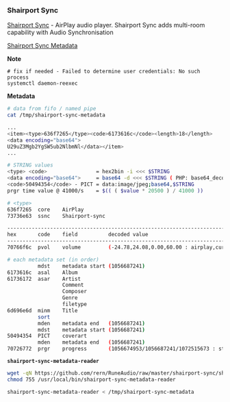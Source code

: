 ### Shairport Sync
[Shairport Sync](https://github.com/mikebrady/shairport-sync) - AirPlay audio player. Shairport Sync adds multi-room capability with Audio Synchronisation

[Shairport Sync Metadata](https://github.com/mikebrady/shairport-sync-metadata-reader)

**Note**
```
# fix if needed - Failed to determine user credentials: No such process
systemctl daemon-reexec
```

**Metadata**
```sh
# data from fifo / named pipe
cat /tmp/shairport-sync-metadata

...
<item><type>636f7265</type><code>6173616c</code><length>18</length>
<data encoding="base64">
U29uZ3Mgb2YgSW5ub2NlbmNl</data></item>
...

# STRING values
<type> <code>                = hex2bin -i <<< $STRING
<data encoding="base64">     = base64 -d <<< $STRING ( PHP: base64_decode( $DATA ); JS: atob( DATA ) )
<code>50494354</code> - PICT = data:image/jpeg;base64,$STRING
prgr time value @ 41000/s    = $(( ( $value * 20500 ) / 41000 ))

# <type>
636f7265  core    AirPlay
73736e63  ssnc    Shairport-sync

----------------------------------------------------------------------------------
hex       code    field          decoded value
----------------------------------------------------------------------------------
70766f6c  pvol    volume         (-24.78,24.08,0.00,60.00 : airplay,current,limitH,limitL)

# each metadata set (in order)					 
          mdst    metadata start (1056687241)
6173616c  asal    Album
61736172  asar    Artist
                  Comment
                  Composer
                  Genre
                  filetype
6d696e6d  minm    Title
          sort
          mden    metadata end   (1056687241)
          mdst    metadata start (1056687241)
50494354  PICT    coverart
          mden    metadata end   (1056687241)
70726772  prgr    progress       (1056674953/1056687241/1072515673 : start/elapsed/end
```

**`shairport-sync-metadata-reader`**
```sh
wget -qN https://github.com/rern/RuneAudio/raw/master/shairport-sync/shairport-sync-metadata-reader -P /usr/local/bin
chmod 755 /usr/local/bin/shairport-sync-metadata-reader

shairport-sync-metadata-reader < /tmp/shairport-sync-metadata
```
